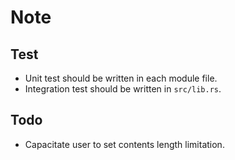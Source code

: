 # Note
## Test
- Unit test should be written in each module file.
- Integration test should be written in `src/lib.rs`.
## Todo
- Capacitate user to set contents length limitation.

